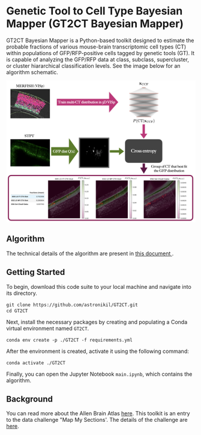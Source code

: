 <h1> Genetic Tool to Cell Type Bayesian Mapper (GT2CT Bayesian Mapper) </h1>
<p> 
</code>GT2CT Bayesian Mapper</code> is a Python-based toolkit designed to estimate
the probable fractions of various mouse-brain transcriptomic cell types (CT) within populations of 
GFP/RFP-positive cells tagged by genetic tools (GT). It is capable of analyzing the GFP/RFP data at
class, subclass, supercluster, or cluster hiararchical classification levels.
See the image below for an algorithm schematic.
</p>

![alt text](https://github.com/astronikil/GT2CT/blob/main/images/schematic.png)

<h2> Algorithm </h2>
The technical details of the algorithm are present in <a href="https://github.com/astronikil/GT2CT/blob/main/notes/note.pdf"> this document </a>.

<h2> Getting Started </h2>
<p>To begin, download this code suite to your local machine and navigate into its directory.</p>
<pre><code class="language-bash">git clone https://github.com/astronikil/GT2CT.git
cd GT2CT
</code></pre>
<p>Next, install the necessary packages by creating and populating a Conda virtual environment named <code>GT2CT</code>.</p>
<pre><code class="language-bash">conda env create -p ./GT2CT -f requirements.yml
</code></pre>
<p>After the environment is created, activate it using the following command:</p>
<pre><code class="language-bash">conda activate ./GT2CT
</code></pre>
<p>Finally, you can open the Jupyter Notebook <code>main.ipynb</code>, which contains the algorithm.</p>

<h2> Background </h2>

You can read more about the Allen Brain Atlas <a href =
"https://portal.brain-map.org/atlases-and-data/bkp/abc-atlas">here</a>.
This toolkit is an entry to the data challenge "Map My Sections'.
The details of the challenge are <a href =
"https://alleninstitute.org/events/mapmysections/">here</a>.
